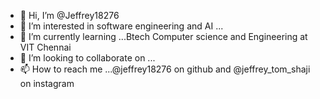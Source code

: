 - 👋 Hi, I’m @Jeffrey18276
- 👀 I’m interested in software engineering and AI ...
- 🌱 I’m currently learning ...Btech Computer science and Engineering at VIT Chennai
- 💞️ I’m looking to collaborate on ...
- 📫 How to reach me ...@jeffrey18276 on github and 
@jeffrey_tom_shaji on instagram

<!---
Jeffrey18276/Jeffrey18276 is a ✨ special ✨ repository because its `README.md` (this file) appears on your GitHub profile.
You can click the Preview link to take a look at your changes.
--->
